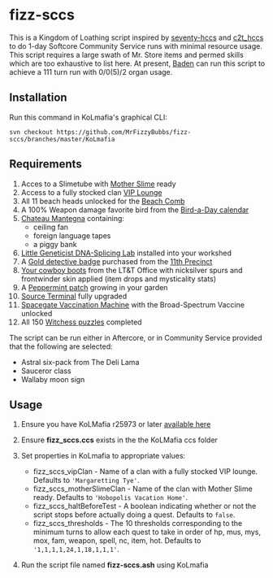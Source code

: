# fizz-sccs

 This is a Kingdom of Loathing script inspired by [seventy-hccs](https://github.com/s-k-z/seventy-hccs) and [c2t_hccs](https://github.com/C2Talon/c2t_hccs) to do 1-day Softcore Community Service runs with minimal resource usage. This script requires a large swath of Mr. Store items and permed skills which are too exhaustive to list here. At present, [Baden](https://cheesellc.com/kol/profile.php?u=Baden) can run this script to achieve a 111 turn run with 0/0(5)/2 organ usage.

 ## Installation

Run this command in KoLmafia's graphical CLI:
```
svn checkout https://github.com/MrFizzyBubbs/fizz-sccs/branches/master/KoLmafia
```

## Requirements

1. Acces to a Slimetube with [Mother Slime](https://kol.coldfront.net/thekolwiki/index.php/Showdown) ready
2. Access to a fully stocked clan [VIP Lounge](https://kol.coldfront.net/thekolwiki/index.php/VIP_Lounge)
3. All 11 beach heads unlocked for the [Beach Comb](https://kol.coldfront.net/thekolwiki/index.php/Beach_Comb)
4. A 100% Weapon damage favorite bird from the [Bird-a-Day calendar](https://kol.coldfront.net/thekolwiki/index.php/Bird-a-Day_calendar)
5. [Chateau Mantegna](https://kol.coldfront.net/thekolwiki/index.php/Chateau_Mantegna) containing:
   - ceiling fan
   - foreign language tapes
   - a piggy bank
6. [Little Geneticist DNA-Splicing Lab](https://kol.coldfront.net/thekolwiki/index.php/Little_Geneticist_DNA-Splicing_Lab) installed into your workshed
7. A [Gold detective badge](https://kol.coldfront.net/thekolwiki/index.php/Gold_detective_badge) purchased from the [11th Precinct](https://kol.coldfront.net/thekolwiki/index.php/The_Precinct)
8. [Your cowboy boots](https://kol.coldfront.net/thekolwiki/index.php/Your_cowboy_boots) from the LT&T Office with nicksilver spurs and frontwinder skin applied (item drops and mysticality stats)
9. A [Peppermint patch](https://kol.coldfront.net/thekolwiki/index.php/A_Peppermint_Patch) growing in your garden
10. [Source Terminal](https://kol.coldfront.net/thekolwiki/index.php/Source_Terminal) fully upgraded
11. [Spacegate Vaccination Machine](https://kol.coldfront.net/thekolwiki/index.php/Spacegate_Vaccination_Machine) with the Broad-Spectrum Vaccine unlocked
12. All 150 [Witchess puzzles](https://kol.coldfront.net/thekolwiki/index.php/Witchess_Puzzles) completed

The script can be run either in Aftercore, or in Community Service provided that the following are selected:

- Astral six-pack from The Deli Lama
- Sauceror class
- Wallaby moon sign

## Usage

1. Ensure you have KoLMafia r25973 or later [available here](https://ci.kolmafia.us/view/all/job/Kolmafia/lastSuccessfulBuild/)
2. Ensure **fizz_sccs.ccs** exists in the the KoLMafia ccs folder
3. Set properties in KoLmafia to appropriate values:
    - fizz_sccs_vipClan - Name of a clan with a fully stocked VIP lounge. Defaults to `'Margaretting Tye'`.
    - fizz_sccs_motherSlimeClan - Name of the clan with Mother Slime ready. Defaults to `'Hobopolis Vacation Home'`.
    - fizz_sccs_haltBeforeTest - A boolean indicating whether or not the script stops before actually doing a quest. Defaults to `false`.
    - fizz_sccs_thresholds - The 10 thresholds corresponding to the minimum turns to allow each quest to take in order of hp, mus, mys, mox, fam, weapon, spell, nc, item, hot. Defaults to `'1,1,1,1,24,1,18,1,1,1'`.

4. Run the script file named **fizz-sccs.ash** using KoLmafia